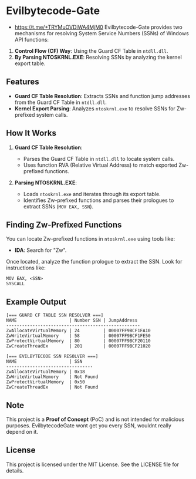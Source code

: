 
# Evilbytecode-Gate
- https://t.me/+TRYMuOVDiWA4MjM0
Evilbytecode-Gate provides two mechanisms for resolving System Service Numbers (SSNs) of Windows API functions:
1. **Control Flow (CF) Way**: Using the Guard CF Table in `ntdll.dll`.
2. **By Parsing NTOSKRNL.EXE**: Resolving SSNs by analyzing the kernel export table.

## Features
- **Guard CF Table Resolution**: Extracts SSNs and function jump addresses from the Guard CF Table in `ntdll.dll`.
- **Kernel Export Parsing**: Analyzes `ntoskrnl.exe` to resolve SSNs for Zw-prefixed system calls.

## How It Works
1. **Guard CF Table Resolution**:
   - Parses the Guard CF Table in `ntdll.dll` to locate system calls.
   - Uses function RVA (Relative Virtual Address) to match exported Zw-prefixed functions.

2. **Parsing NTOSKRNL.EXE**:
   - Loads `ntoskrnl.exe` and iterates through its export table.
   - Identifies Zw-prefixed functions and parses their prologues to extract SSNs (`MOV EAX, SSN`).

## Finding Zw-Prefixed Functions
You can locate Zw-prefixed functions in `ntoskrnl.exe` using tools like:
- **IDA**: Search for "Zw".

Once located, analyze the function prologue to extract the SSN. Look for instructions like:
```
MOV EAX, <SSN>
SYSCALL
```

## Example Output
```
[=== GUARD CF TABLE SSN RESOLVER ===]
NAME                    | Number SSN | JumpAddress
---------------------------------------------------
ZwAllocateVirtualMemory | 24         | 00007FF9BCF1FA10
ZwWriteVirtualMemory    | 58         | 00007FF9BCF1FE50
ZwProtectVirtualMemory  | 80         | 00007FF9BCF20110
ZwCreateThreadEx        | 201        | 00007FF9BCF21020

[=== EVILBYTECODE SSN RESOLVER ===]
NAME                    | SSN
---------------------------------
ZwAllocateVirtualMemory | 0x18
ZwWriteVirtualMemory    | Not Found
ZwProtectVirtualMemory  | 0x50
ZwCreateThreadEx        | Not Found
```

## Note
This project is a **Proof of Concept** (PoC) and is not intended for malicious purposes.
EvilbytecodeGate wont get you every SSN, wouldnt really depend on it.


## License
This project is licensed under the MIT License. See the LICENSE file for details.